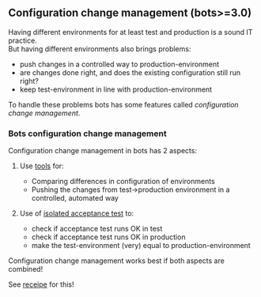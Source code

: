 ## Configuration change management (bots\>=3.0)

Having different environments for at least test and production is a sound IT 
practice.  
But having different environments also brings problems:

-   push changes in a controlled way to production-environment
-   are changes done right, and does the existing configuration still
    run right?
-   keep test-environment in line with production-environment
     
To handle these problems bots has some features called
*configuration change management*.


### Bots configuration change management


Configuration change management in bots has 2 aspects:

1.  Use [tools](UsefulTools.md#Compare_and_merge) for:
    -   Comparing differences in configuration of environments
    -   Pushing the changes from test-\>production environment in a
        controlled, automated way

2.  Use of [isolated acceptance test](DeploymentAcceptance.md) to:
    -   check if acceptance test runs OK in test
    -   check if acceptance test runs OK in production
    -   make the test-environment (very) equal to production-environment

Configuration change management works best if both aspects are
combined!

See [receipe](DeploymentAutopush.md) for this!

